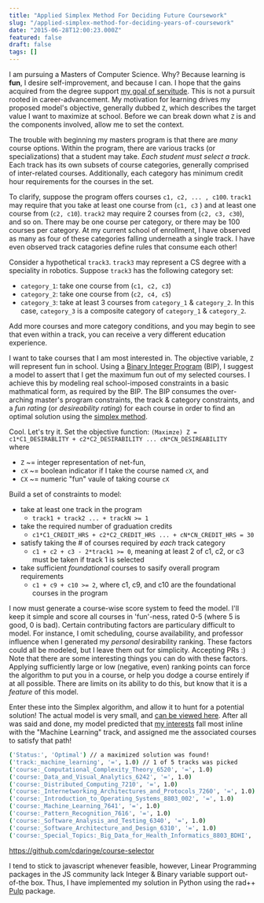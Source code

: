 ```yaml
---
title: "Applied Simplex Method For Deciding Future Coursework"
slug: "/applied-simplex-method-for-deciding-years-of-coursework"
date: "2015-06-28T12:00:23.000Z"
featured: false
draft: false
tags: []
---
```


I am pursuing a Masters of Computer Science.  Why?  Because learning is **fun**, I desire self-improvement, and because I can.  I hope that the gains acquired from the degree support [my goal of servitude](http://cdaringe.com/about/#workphilosophy).  This is not a pursuit rooted in career-advancement.  My motivation for learning drives my proposed model's objective, generally dubbed `Z`, which describes the target value I want to maximize at school.  Before we can break down what `Z` is and the components involved, allow me to set the context.

The trouble with beginning my masters program is that there are _many_ course options.  Within the program, there are various tracks (or specializations) that a student may take.  *Each student must select a track*.  Each track has its own subsets of course categories, generally comprised of inter-related courses.  Additionally, each category has minimum credit hour requirements for the courses in the set.

To clarify, suppose the program offers courses `c1, c2, ... , c100`.  `track1` may require that you take at least one course from (`c1, c3` ) and at least one course from (`c2, c10`).  `track2` may require 2 courses from (`c2, c3, c30`), and so on.  There may be one course per category, or there may be 100 courses per category.  At my current school of enrollment, I have observed as many as four of these categories falling underneath a single track.  I have even observed track catagories define rules that consume each other!

Consider a hypothetical `track3`.  `track3` may represent a CS degree with a speciality in robotics.  Suppose `track3` has the following category set:

- `category_1`: take one course from (`c1, c2, c3`)
- `category_2`: take one course from (`c2, c4, c5`)
- `category_3`: take at least 3 courses from `category_1` & `category_2`. In this case, `category_3` is a composite category of `category_1` & `category_2`.

Add more courses and more category conditions, and you may begin to see that even within a track, you can receive a very different education experience.

I want to take courses that I am most interested in.  The objective variable, `Z` will represent fun in school.  Using a [Binary Integer Program](https://en.wikipedia.org/wiki/Integer_programming) (BIP), I suggest  a model to assert that I get the maximum fun out of my selected courses.  I achieve this by modeling real school-imposed constraints in a basic mathmatical form, as required by the BIP.  The BIP consumes the over-arching master's program constraints, the  track & category constraints, and a *fun rating* (or *desireability rating*) for each course in order to find an optimal solution using the [simplex method](https://en.wikipedia.org/wiki/Simplex_algorithm).

Cool.  Let's try it.  Set the objective function:
`(Maximze) Z = c1*C1_DESIRABLITY + c2*C2_DESIRABILITY ... cN*CN_DESIREABILITY`
<br>where

- `Z` ~= integer representation of net-fun,
- `cX` ~= boolean indicator if I take the course named `cX`, and
- `CX` ~= numeric "fun" vaule of taking course `cX`

Build a set of constraints to model:

- take at least one track in the program
   - `track1 + track2 ... + trackN >= 1`
- take the required number of graduation credits
    - `c1*C1_CREDIT_HRS + c2*C2_CREDIT_HRS ... + cN*CN_CREDIT_HRS = 30` 
- satisfy taking the # of courses required by *each* track category
    - `c1 + c2 + c3 - 2*track1 >= 0`, meaning at least 2 of c1, c2, or c3 must be taken if track 1 is selected
- take sufficient _foundational_ courses to sasify overall program requirements
	- `c1 + c9 + c10 >= 2`, where c1, c9, and c10 are the foundational courses in the program

I now must generate a course-wise score system to feed the model.  I'll keep it simple and score all courses in 'fun'-ness, rated 0-5 (where 5 is good, 0 is bad).  Certain contributing factors are particulary difficult to model.  For instance, I omit scheduling, course availability, and professor influence when I generated my _personal_ desirability ranking.  These factors could all be modeled, but I leave them out for simplicity.  Accepting PRs :)  Note that there are some interesting things you can do with these factors.  Applying sufficiently large or low (negative, even) ranking points can force the algorithm to put you in a course, or help you dodge a course entirely if at all possible.  There are limits on its ability to do this, but know that it is a _feature_ of this model.

Enter these into the Simplex algorithm, and allow it to hunt for a potential solution!   The actual model is very small, and [can be viewed here](https://github.com/cdaringe/course-selector/blob/master/main.py).  After all was said and done, my model predicted that [my interests](https://github.com/cdaringe/course-selector/blob/master/ex/my-courses.js) fall most inline with the "Machine Learning" track, and assigned me the associated courses to satisfy that path!

```bash
('Status:', 'Optimal') // a maximized solution was found!
('track:_machine_learning', '=', 1.0) // 1 of 5 tracks was picked
('course:_Computational_Complexity_Theory_6520', '=', 1.0)
('course:_Data_and_Visual_Analytics_6242', '=', 1.0)
('course:_Distributed_Computing_7210', '=', 1.0)
('course:_Internetworking_Architectures_and_Protocols_7260', '=', 1.0)
('course:_Introduction_to_Operating_Systems_8803_002', '=', 1.0)
('course:_Machine_Learning_7641', '=', 1.0)
('course:_Pattern_Recognition_7616', '=', 1.0)
('course:_Software_Analysis_and_Testing_6340', '=', 1.0)
('course:_Software_Architecture_and_Design_6310', '=', 1.0)
('course:_Special_Topics:_Big_Data_for_Health_Informatics_8803_BDHI', '=', 1.0)
```

https://github.com/cdaringe/course-selector

I tend to stick to javascript whenever feasible, however, Linear Programming packages in the JS community lack Integer & Binary variable support out-of-the box.  Thus, I have implemented my solution in Python using the rad++ [Pulp](http://www.coin-or.org/PuLP/) package.
